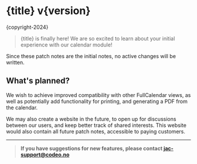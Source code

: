# {title} v{version}
{copyright-2024}

> {title} is finally here! We are so excited to learn about
your initial experience with our calendar module!

Since these patch notes are the initial notes, no active changes will be written.

## What's planned?
We wish to achieve improved compatibility with other FullCalendar views, as well as
potentially add functionality for printing, and generating a PDF from the calendar.

We may also create a website in the future, to open up for discussions between our users,
and keep better track of shared interests. This website would also contain all future
patch notes, accessible to paying customers.

---

> **If you have suggestions for new features, please contact jac-support@codeo.no**